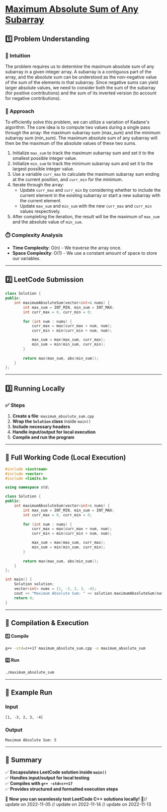 # **[Maximum Absolute Sum of Any Subarray](https://leetcode.com/problems/maximum-absolute-sum-of-any-subarray/description/)**  

## **1️⃣ Problem Understanding**  
### **📌 Intuition**  
The problem requires us to determine the maximum absolute sum of any subarray in a given integer array. A subarray is a contiguous part of the array, and the absolute sum can be understood as the non-negative value of the sum of the elements in that subarray. Since negative sums can yield larger absolute values, we need to consider both the sum of the subarray (for positive contributions) and the sum of its inverted version (to account for negative contributions).

### **🚀 Approach**  
To efficiently solve this problem, we can utilize a variation of Kadane's algorithm. The core idea is to compute two values during a single pass through the array: the maximum subarray sum (max_sum) and the minimum subarray sum (min_sum). The maximum absolute sum of any subarray will then be the maximum of the absolute values of these two sums.

1. Initialize `max_sum` to track the maximum subarray sum and set it to the smallest possible integer value.
2. Initialize `min_sum` to track the minimum subarray sum and set it to the largest possible integer value.
3. Use a variable `curr_max` to calculate the maximum subarray sum ending at the current position, and `curr_min` for the minimum.
4. Iterate through the array:
   - Update `curr_max` and `curr_min` by considering whether to include the current element in the existing subarray or start a new subarray with the current element.
   - Update `max_sum` and `min_sum` with the new `curr_max` and `curr_min` values respectively.
5. After completing the iteration, the result will be the maximum of `max_sum` and the absolute value of `min_sum`.

### **⏱️ Complexity Analysis**  
- **Time Complexity**: O(n) - We traverse the array once.
- **Space Complexity**: O(1) - We use a constant amount of space to store our variables.

---  

## **2️⃣ LeetCode Submission**  
```cpp
class Solution {
public:
    int maximumAbsoluteSum(vector<int>& nums) {
        int max_sum = INT_MIN, min_sum = INT_MAX;
        int curr_max = 0, curr_min = 0;
        
        for (int num : nums) {
            curr_max = max(curr_max + num, num);
            curr_min = min(curr_min + num, num);

            max_sum = max(max_sum, curr_max);
            min_sum = min(min_sum, curr_min);
        }
        
        return max(max_sum, abs(min_sum));
    }
};
```  

---  

## **3️⃣ Running Locally**  
### **✅ Steps**  
1. **Create a file**: `maximum_absolute_sum.cpp`  
2. **Wrap the `Solution` class** inside `main()`  
3. **Include necessary headers**  
4. **Handle input/output for local execution**  
5. **Compile and run the program**  

---  

## **📝 Full Working Code (Local Execution)**  
```cpp
#include <iostream>
#include <vector>
#include <limits.h>

using namespace std;

class Solution {
public:
    int maximumAbsoluteSum(vector<int>& nums) {
        int max_sum = INT_MIN, min_sum = INT_MAX;
        int curr_max = 0, curr_min = 0;
        
        for (int num : nums) {
            curr_max = max(curr_max + num, num);
            curr_min = min(curr_min + num, num);

            max_sum = max(max_sum, curr_max);
            min_sum = min(min_sum, curr_min);
        }
        
        return max(max_sum, abs(min_sum));
    }
};

int main() {
    Solution solution;
    vector<int> nums = {1, -3, 2, 3, -4};
    cout << "Maximum Absolute Sum: " << solution.maximumAbsoluteSum(nums) << endl;
    return 0;
}
```  

---  

## **🔧 Compilation & Execution**  
#### **1️⃣ Compile**  
```bash
g++ -std=c++17 maximum_absolute_sum.cpp -o maximum_absolute_sum
```  

#### **2️⃣ Run**  
```bash
./maximum_absolute_sum
```  

---  

## **🎯 Example Run**  
### **Input**  
```
[1, -3, 2, 3, -4]
```  
### **Output**  
```
Maximum Absolute Sum: 5
```  

---  

## **📌 Summary**  
✅ **Encapsulates LeetCode solution inside `main()`**  
✅ **Handles input/output for local testing**  
✅ **Compiles with `g++ -std=c++17`**  
✅ **Provides structured and formatted execution steps**  

🚀 **Now you can seamlessly test LeetCode C++ solutions locally!** 🚀// update on 2022-11-05
// update on 2022-11-14
// update on 2022-11-13
